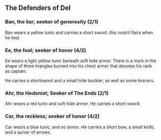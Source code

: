 ## The Defenders of Del

### Ban, the liar; seeker of generosity (2/1)
Ban wears a yellow tunic and carries a short sword. 
(his nostril flairs when he lies)

### Ee, the fool; seeker of honor (4/2)
Ee wears a light yellow tunic beneath soft hide armor. There is a mark in the
shape of three triangles burned into his chest armor that denotes his rank as
captain.

He carries a shortsword and a small hide buckler; as well as some bracers.

### Ahr, the Hedonist; Seeker of The Ends (2/1)

Ahr wears a red tunic and soft hide armor. He carries a short sword.

### Car, the reckless; seeker of honor (4/2)
Car wears a blue tunic, and no armor. He carries a short bow, a small knife, and
a quiver of arrows.
